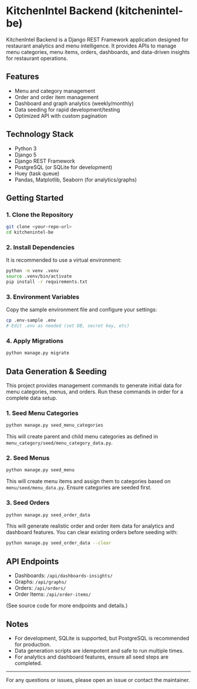 # KitchenIntel Backend (kitchenintel-be)

KitchenIntel Backend is a Django REST Framework application designed for restaurant analytics and menu intelligence. It provides APIs to manage menu categories, menu items, orders, dashboards, and data-driven insights for restaurant operations.

## Features
- Menu and category management
- Order and order item management
- Dashboard and graph analytics (weekly/monthly)
- Data seeding for rapid development/testing
- Optimized API with custom pagination

## Technology Stack
- Python 3
- Django 5
- Django REST Framework
- PostgreSQL (or SQLite for development)
- Huey (task queue)
- Pandas, Matplotlib, Seaborn (for analytics/graphs)

## Getting Started

### 1. Clone the Repository
```bash
git clone <your-repo-url>
cd kitchenintel-be
```

### 2. Install Dependencies
It is recommended to use a virtual environment:
```bash
python -m venv .venv
source .venv/bin/activate
pip install -r requirements.txt
```

### 3. Environment Variables
Copy the sample environment file and configure your settings:
```bash
cp .env-sample .env
# Edit .env as needed (set DB, secret key, etc)
```

### 4. Apply Migrations
```bash
python manage.py migrate
```

## Data Generation & Seeding
This project provides management commands to generate initial data for menu categories, menus, and orders. Run these commands in order for a complete data setup.

### 1. Seed Menu Categories
```bash
python manage.py seed_menu_categories
```
This will create parent and child menu categories as defined in `menu_category/seed/menu_category_data.py`.

### 2. Seed Menus
```bash
python manage.py seed_menu
```
This will create menu items and assign them to categories based on `menu/seed/menu_data.py`. Ensure categories are seeded first.

### 3. Seed Orders
```bash
python manage.py seed_order_data
```
This will generate realistic order and order item data for analytics and dashboard features. You can clear existing orders before seeding with:
```bash
python manage.py seed_order_data --clear
```

## API Endpoints
- Dashboards: `/api/dashboards-insights/`
- Graphs: `/api/graphs/`
- Orders: `/api/orders/`
- Order Items: `/api/order-items/`

(See source code for more endpoints and details.)

## Notes
- For development, SQLite is supported, but PostgreSQL is recommended for production.
- Data generation scripts are idempotent and safe to run multiple times.
- For analytics and dashboard features, ensure all seed steps are completed.

---
For any questions or issues, please open an issue or contact the maintainer.
